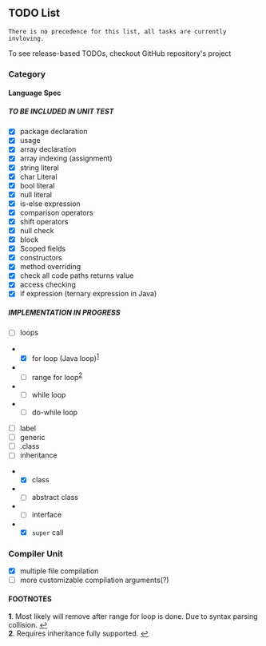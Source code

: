 ## TODO List

``There is no precedence for this list, all tasks are currently invloving.``

To see release-based TODOs, checkout GitHub repository's project

### Category

#### Language Spec

##### TO BE INCLUDED IN UNIT TEST

- [x] package declaration
- [x] usage
- [x] array declaration
- [x] array indexing (assignment)
- [x] string literal
- [x] char Literal
- [x] bool literal
- [x] null literal
- [x] is-else expression
- [x] comparison operators
- [x] shift operators
- [x] null check
- [x] block
- [x] Scoped fields
- [x] constructors
- [x] method overriding
- [x] check all code paths returns value
- [x] access checking
- [x] if expression (ternary expression in Java)

##### IMPLEMENTATION IN PROGRESS

- [ ] loops
-
    - [x] for loop (Java loop)<sup id="a1">[1](#f1)</sup>
-
    - [ ] range for loop<sup id="a2">[2](#f2)</sup>
-
    - [ ] while loop
-
    - [ ] do-while loop
- [ ] label
- [ ] generic
- [ ] <type>.class
- [ ] inheritance
-
    - [x] class
-
    - [ ] abstract class
-
    - [ ] interface
-
    - [x] `super` call

### Compiler Unit

- [x] multiple file compilation
- [ ] more customizable compilation arguments(?)

#### FOOTNOTES

<b id="f1">1</b>. Most likely will remove after range for loop is done. Due to syntax parsing collision. [↩](#a1)  
<b id="f2">2</b>. Requires inheritance fully supported. [↩](#a2)
